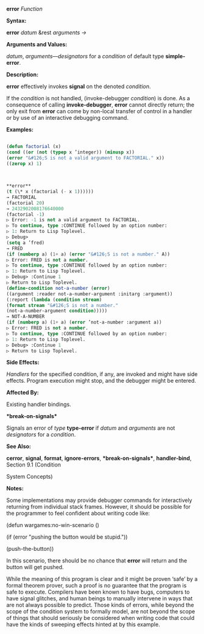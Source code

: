 **error** *Function* 



**Syntax:** 



**error** *datum* &amp;rest *arguments →* 



**Arguments and Values:** 



*datum*, *arguments*—*designators* for a *condition* of default type **simple-error**. 



**Description:** 



**error** effectively invokes **signal** on the denoted *condition*. 



If the *condition* is not handled, (invoke-debugger *condition*) is done. As a consequence of calling **invoke-debugger**, **error** cannot directly return; the only exit from **error** can come by non-local transfer of control in a handler or by use of an interactive debugging command. 



**Examples:**
```lisp
 
(defun factorial (x) 
(cond ((or (not (typep x ’integer)) (minusp x)) 
(error "&#126;S is not a valid argument to FACTORIAL." x)) 
((zerop x) 1) 

 
 
**error** 
(t (\* x (factorial (- x 1)))))) 
→ FACTORIAL 
(factorial 20) 
→ 2432902008176640000 
(factorial -1) 
▷ Error: -1 is not a valid argument to FACTORIAL. 
▷ To continue, type :CONTINUE followed by an option number: 
▷ 1: Return to Lisp Toplevel. 
▷ Debug> 
(setq a ’fred) 
→ FRED 
(if (numberp a) (1+ a) (error "&#126;S is not a number." A)) 
▷ Error: FRED is not a number. 
▷ To continue, type :CONTINUE followed by an option number: 
▷ 1: Return to Lisp Toplevel. 
▷ Debug> :Continue 1 
▷ Return to Lisp Toplevel. 
(define-condition not-a-number (error) 
((argument :reader not-a-number-argument :initarg :argument)) 
(:report (lambda (condition stream) 
(format stream "&#126;S is not a number." 
(not-a-number-argument condition))))) 
→ NOT-A-NUMBER 
(if (numberp a) (1+ a) (error ’not-a-number :argument a)) 
▷ Error: FRED is not a number. 
▷ To continue, type :CONTINUE followed by an option number: 
▷ 1: Return to Lisp Toplevel. 
▷ Debug> :Continue 1 
▷ Return to Lisp Toplevel. 

```
**Side Effects:** 



*Handlers* for the specified condition, if any, are invoked and might have side effects. Program execution might stop, and the debugger might be entered. 



**Affected By:** 



Existing handler bindings. 



**\*break-on-signals\*** 



Signals an error of *type* **type-error** if *datum* and *arguments* are not *designators* for a *condition*. 



**See Also:** 



**cerror**, **signal**, **format**, **ignore-errors**, **\*break-on-signals\***, **handler-bind**, Section 9.1 (Condition 



 



 



System Concepts) 



**Notes:** 



Some implementations may provide debugger commands for interactively returning from individual stack frames. However, it should be possible for the programmer to feel confident about writing code like: 



(defun wargames:no-win-scenario () 



(if (error "pushing the button would be stupid.")) 



(push-the-button)) 



In this scenario, there should be no chance that **error** will return and the button will get pushed. 



While the meaning of this program is clear and it might be proven ‘safe’ by a formal theorem prover, such a proof is no guarantee that the program is safe to execute. Compilers have been known to have bugs, computers to have signal glitches, and human beings to manually intervene in ways that are not always possible to predict. Those kinds of errors, while beyond the scope of the condition system to formally model, are not beyond the scope of things that should seriously be considered when writing code that could have the kinds of sweeping effects hinted at by this example. 



